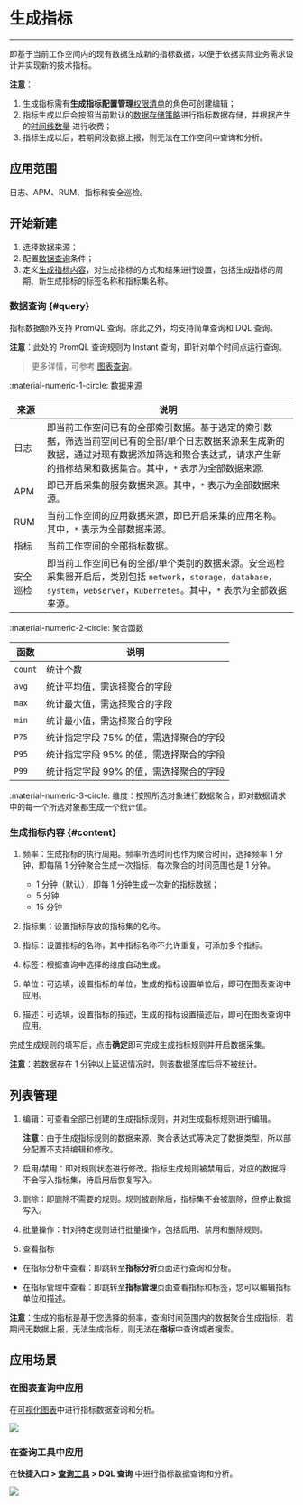 # 生成指标
---

即基于当前工作空间内的现有数据生成新的指标数据，以便于依据实际业务需求设计并实现新的技术指标。

**注意**：

1. 生成指标需有**生成指标配置管理**[权限清单](../management/role-list.md)的角色可创建编辑；    
2. 指标生成以后会按照当前默认的[数据存储策略](../billing-method/data-storage.md)进行指标数据存储，并根据产生的[时间线数量](../billing-method/billing-item.md#timeline) 进行收费；    
3. 指标生成以后，若期间没数据上报，则无法在工作空间中查询和分析。

## 应用范围

日志、APM、RUM、指标和安全巡检。

## 开始新建

1. 选择数据来源；
2. 配置[数据查询](#query)条件；
3. 定义[生成指标内容](#content)，对生成指标的方式和结果进行设置，包括生成指标的周期、新生成指标的标签名称和指标集名称。

### 数据查询 {#query}

指标数据额外支持 PromQL 查询。除此之外，均支持简单查询和 DQL 查询。

**注意**：此处的 PromQL 查询规则为 Instant 查询，即针对单个时间点运行查询。

> 更多详情，可参考 [图表查询](../scene/visual-chart/chart-query.md)。

:material-numeric-1-circle: 数据来源


| 来源 | 说明 |
| --- | --- |
| 日志 | 即当前工作空间已有的全部索引数据。基于选定的索引数据，筛选当前空间已有的全部/单个日志数据来源来生成新的数据，通过对现有数据添加筛选和聚合表达式，请求产生新的指标结果和数据集合。其中，`*` 表示为全部数据来源. |
| APM | 即已开启采集的服务数据来源。其中，`*` 表示为全部数据来源。 |
| RUM | 当前工作空间的应用数据来源，即已开启采集的应用名称。其中，`*` 表示为全部数据来源。 |
| 指标 | 当前工作空间的全部指标数据。 |
| 安全巡检 | 即当前工作空间已有的全部/单个类别的数据来源。安全巡检采集器开启后，类别包括 `network`，`storage`，`database`，`system`，`webserver`，`Kubernetes`。其中，`*` 表示为全部数据来源。 |

:material-numeric-2-circle: 聚合函数

| 函数 | 说明 |
| --- | --- |
| `count` | 统计个数 |
| `avg` | 统计平均值，需选择聚合的字段 |
| `max` | 统计最大值，需选择聚合的字段 |
| `min` | 统计最小值，需选择聚合的字段 |
| `P75` | 统计指定字段 75% 的值，需选择聚合的字段 |
| `P95` | 统计指定字段 95% 的值，需选择聚合的字段 |
| `P99` | 统计指定字段 99% 的值，需选择聚合的字段 |

:material-numeric-3-circle: 维度：按照所选对象进行数据聚合，即对数据请求中的每一个所选对象都生成一个统计值。

### 生成指标内容 {#content}

1. 频率：生成指标的执行周期。频率所选时间也作为聚合时间，选择频率 1 分钟，即每隔 1 分钟聚合生成一次指标，每次聚合的时间范围也是 1 分钟。

    - 1 分钟（默认），即每 1 分钟生成一次新的指标数据；
    - 5 分钟
    - 15 分钟

2. 指标集：设置指标存放的指标集的名称。 

3. 指标：设置指标的名称，其中指标名称不允许重复，可添加多个指标。 

4. 标签：根据查询中选择的维度自动生成。 

5. 单位：可选填，设置指标的单位，生成的指标设置单位后，即可在图表查询中应用。 

6. 描述：可选填，设置指标的描述，生成的指标设置描述后，即可在图表查询中应用。 

完成生成规则的填写后，点击**确定**即可完成生成指标规则并开启数据采集。

**注意**：若数据存在 1 分钟以上延迟情况时，则该数据落库后将不被统计。 



## 列表管理

1. 编辑：可查看全部已创建的生成指标规则，并对生成指标规则进行编辑。

    **注意**：由于生成指标规则的数据来源、聚合表达式等决定了数据类型，所以部分配置不支持编辑和修改。

2. 启用/禁用：即对规则状态进行修改。指标生成规则被禁用后，对应的数据将不会写入指标集，待启用后恢复写入。

3. 删除：即删除不需要的规则。规则被删除后，指标集不会被删除，但停止数据写入。

4. 批量操作：针对特定规则进行批量操作，包括启用、禁用和删除规则。

5. 查看指标

- 在指标分析中查看：即跳转至**指标分析**页面进行查询和分析。

- 在指标管理中查看：即跳转至**指标管理**页面查看指标和标签，您可以编辑指标单位和描述。

**注意**：生成的指标是基于您选择的频率，查询时间范围内的数据聚合生成指标，若期间无数据上报，无法生成指标，则无法在**指标**中查询或者搜索。

## 应用场景

### 在图表查询中应用

在[可视化图表](../scene/visual-chart/chart-query.md)中进行指标数据查询和分析。

![](img/generate_metrics.png)

### 在查询工具中应用

在**快捷入口 > [查询工具](../dql/query.md) > DQL 查询** 中进行指标数据查询和分析。

![](img/generate_metrics_1.png)
